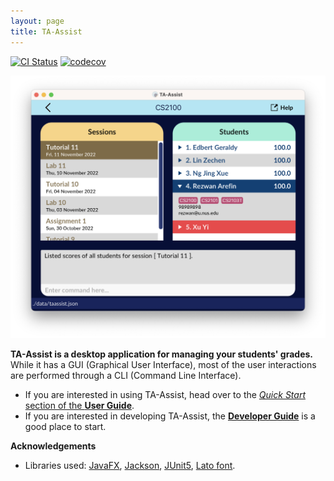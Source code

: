 ```yaml
---
layout: page
title: TA-Assist
---
```


[![CI Status](https://github.com/se-edu/addressbook-level3/workflows/Java%20CI/badge.svg)](https://github.com/AY2223S1-CS2103T-T12-1/tp/actions)
[![codecov](https://codecov.io/gh/AY2223S1-CS2103T-T12-1/tp/branch/master/graph/badge.svg?token=8U1V79GWBC)](https://codecov.io/gh/AY2223S1-CS2103T-T12-1/tp)

![Ui](images/Ui.png)

**TA-Assist is a desktop application for managing your students' grades.** While it has a GUI (Graphical User Interface), most of the user interactions are performed through a CLI (Command Line Interface).

* If you are interested in using TA-Assist, head over to the [_Quick Start_ section of the **User Guide**](UserGuide.html#quick-start).
* If you are interested in developing TA-Assist, the [**Developer Guide**](DeveloperGuide.html) is a good place to start.


**Acknowledgements**

* Libraries used: [JavaFX](https://openjfx.io/), [Jackson](https://github.com/FasterXML/jackson), [JUnit5](https://github.com/junit-team/junit5), [Lato font](https://latofonts.github.io/lato-source/).
